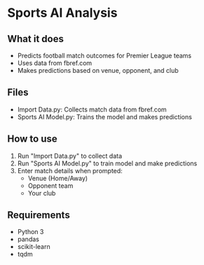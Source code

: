 # Sports AI Analysis

## What it does
- Predicts football match outcomes for Premier League teams
- Uses data from fbref.com
- Makes predictions based on venue, opponent, and club

## Files
- Import Data.py: Collects match data from fbref.com
- Sports AI Model.py: Trains the model and makes predictions

## How to use
1. Run "Import Data.py" to collect data
2. Run "Sports AI Model.py" to train model and make predictions
3. Enter match details when prompted:
   - Venue (Home/Away)
   - Opponent team
   - Your club

## Requirements
- Python 3
- pandas
- scikit-learn
- tqdm 
